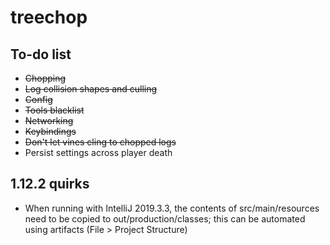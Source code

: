 # treechop

## To-do list
* ~~Chopping~~
* ~~Log collision shapes and culling~~
* ~~Config~~
* ~~Tools blacklist~~
* ~~Networking~~
* ~~Keybindings~~
* ~~Don't let vines cling to chopped logs~~
* Persist settings across player death

## 1.12.2 quirks
* When running with IntelliJ 2019.3.3, the contents of src/main/resources need to be copied to out/production/classes; this can be automated using artifacts (File > Project Structure)
